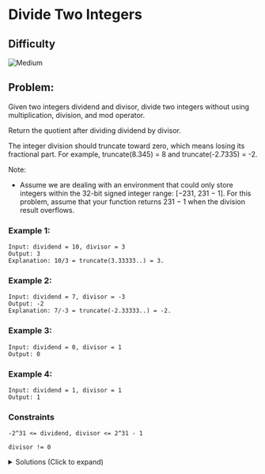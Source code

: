 # Divide Two Integers

## Difficulty

![Medium](https://img.shields.io/badge/medium-ef6c00?style=for-the-badge&logoColor=white)

## Problem:

Given two integers dividend and divisor, divide two integers without using multiplication, division, and mod operator.

Return the quotient after dividing dividend by divisor.

The integer division should truncate toward zero, which means losing its fractional part. For example, truncate(8.345) = 8 and truncate(-2.7335) = -2.

Note:

- Assume we are dealing with an environment that could only store integers within the 32-bit signed integer range: [−231, 231 − 1]. For this problem, assume that your function returns 231 − 1 when the division result overflows.

### Example 1:

```
Input: dividend = 10, divisor = 3
Output: 3
Explanation: 10/3 = truncate(3.33333..) = 3.
```

### Example 2:

```
Input: dividend = 7, divisor = -3
Output: -2
Explanation: 7/-3 = truncate(-2.33333..) = -2.
```

### Example 3:

```
Input: dividend = 0, divisor = 1
Output: 0
```

### Example 4:

```
Input: dividend = 1, divisor = 1
Output: 1
```

### Constraints

`-2^31 <= dividend, divisor <= 2^31 - 1`

`divisor != 0`

<details>
  <summary>Solutions (Click to expand)</summary>

### Explanation

#### Subtracting and Bit Shifting

If we think of division as how many times we can subtract the divisor from the divided without going negative, we can find the truncated quotient

```
dividend = 10 divisor = 3

10 - 3 = 7 // quotient = 1

7 - 3 = 4 // quotient = 2

4 - 3 = 1 // quotient = 3
```

If we use a solution where we subtract `divisor` from `dividend` until dividend become `<= 0`, it would take at most `O(N)` operations where `N` is dividend. This means `2^31 - 1` / `1` would take `2^31 - 1` operations. We can come up with a logarithmic solution where instead of incrementing our quotient by `1`, we can double it using bit shifting until right before the difference becomes less than `0`.

```
dividend = 10 divisor = 3

10 - (3 << 0) = 7 // quotient 1

10 - (3 << 1) = 4 // quotient 2

10 - (3 << 2) = -2 // difference is negative, take the last quotient

10 - 3 * 2 = 4
```

We would then repeat the operations of the remainder

```
divided = 4 divisor = 3

4 - (3 << 0) = 1 // quotient 1

4 - (3 << 1) = -1 // difference is negative, take the last quotient

4 - 3 = 1
```

Once we can no longer divide the dividend by the divisor we can return the sum of all the quotients we've calculated.

```
10 - 3 * 2 = 4 // quotient 2
4 - 3 * 1 = 1 // quotient 1
```

Time: `O(log N ^ 2)`

Space: `O(1)`

- [JavaScript](./divide-two-integers.js)
- [TypeScript](./divide-two-integers.ts)
- [Java](./divide-two-integers.java)
- [Go](./divide-two-integers.go)
</details>
